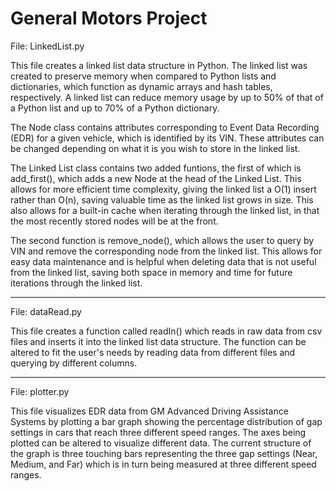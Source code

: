 # General Motors Project

File: LinkedList.py

This file creates a linked list data structure in Python. The linked list was created to preserve memory when compared to Python lists and dictionaries, which function as dynamic arrays and hash tables, respectively. A linked list can reduce memory usage by up to 50% of that of a Python list and up to 70% of a Python dictionary. 

The Node class contains attributes corresponding to Event Data Recording (EDR) for a given vehicle, which is identified by its VIN. These attributes can be changed depending on what it is you wish to store in the linked list. 

The Linked List class contains two added funtions, the first of which is add_first(), which adds a new Node at the head of the Linked List. This allows for more efficient time complexity, giving the linked list a O(1) insert rather than O(n), saving valuable time as the linked list grows in size. This also allows for a built-in cache when iterating through the linked list, in that the most recently stored nodes will be at the front.

The second function is remove_node(), which allows the user to query by VIN and remove the corresponding node from the linked list. This allows for easy data maintenance and is helpful when deleting data that is not useful from the linked list, saving both space in memory and time for future iterations through the linked list.

---------------------------------------------------------------

File: dataRead.py

This file creates a function called readIn() which reads in raw data from csv files and inserts it into the linked list data structure. The function can be altered to fit the user's needs by reading data from different files and querying by different columns.

---------------------------------------------------------------

File: plotter.py

This file visualizes EDR data from GM Advanced Driving Assistance Systems by plotting a bar graph showing the percentage distribution of gap settings in cars that reach three different speed ranges. The axes being plotted can be altered to visualize different data. The current structure of the graph is three touching bars representing the three gap settings (Near, Medium, and Far) which is in turn being measured at three different speed ranges.

